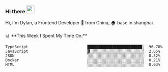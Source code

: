### Hi there <img src="https://media.giphy.com/media/hvRJCLFzcasrR4ia7z/giphy.gif" width="25px">

<!-- ![visitors](https://visitor-badge.glitch.me/badge?page_id=dislfyer.dislfyer) --!>

Hi, I'm Dylan, a Frontend Developer 🚀 from China, 🏠 base in shanghai.
<br/>
<br/>

📊 **This Week I Spent My Time On:**


<!--START_SECTION:waka-->

```text
TypeScript                          ████████████████████████░  96.78%
JavaScript                          ▓░░░░░░░░░░░░░░░░░░░░░░░░  2.65%
JSON                                ░░░░░░░░░░░░░░░░░░░░░░░░░  0.32%
Docker                              ░░░░░░░░░░░░░░░░░░░░░░░░░  0.21%
HTML                                ░░░░░░░░░░░░░░░░░░░░░░░░░  0.03%
```

<!--END_SECTION:waka-->

<!--
**About Me:**
 -->
